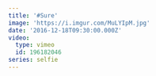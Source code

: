 ```yaml
---
title: '#Sure'
image: 'https://i.imgur.com/MuLYIpM.jpg'
date: '2016-12-18T09:30:00.000Z'
video:
  type: vimeo
  id: 196182046
series: selfie
---
```


